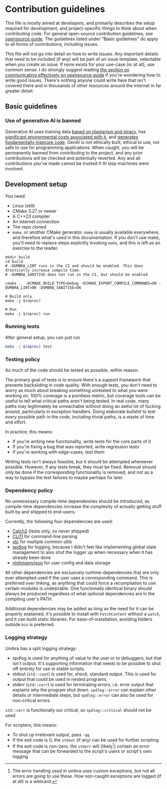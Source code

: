 # Contribution guidelines

This file is mostly aimed at developers, and primarily describes the setup required for development, and project-specific things to think about when contributing code. For general open-source contribution guidelines, see [opensource.guide](//opensource.guide). The guidelines listed under "Basic guidelines" do apply to all forms of contributions, including issues.

This file will not go into detail on how to write issues. Any important details that need to be included (if any) will be part of an issue template, selectable when you create an issue. If none exists for your use-case (or at all), use common sense. I do strongly suggest reading [the section on communicating effectively on opensource.guide](https://opensource.guide/how-to-contribute/#communicating-effectively) if you're wondering how to write good issues. There's nothing anyone could write here that isn't covered there and in thousands of other resources around the internet in far greater detail.

## Basic guidelines

### Use of generative AI is banned

Generative AI uses training data [based on plagiarism and piracy](https://web.archive.org/web/20250000000000*/https://www.theatlantic.com/technology/archive/2025/03/libgen-meta-openai/682093/), has [significant environmental costs associated with it](https://doi.org/10.21428/e4baedd9.9070dfe7), and [generates fundamentally insecure code](https://doi.org/10.1007/s10664-024-10590-1). GenAI is not ethically built, ethical to use, nor safe to use for programming applications. When caught, you will be permanently banned from contributing to the project, and any prior contributions will be checked and potentially reverted. Any and all contributions you've made cannot be trusted if AI slop machines were involved.

## Development setup

You need:

* Linux (still)
* CMake 3.27 or newer
* A C++23 compiler
* An internet connection
* The repo cloned
* `make`, or another CMake generator. `make` is usually available everywhere, and therefore what's used in this documentation. If you don't use make, you'll need to replace steps explicitly invoking `make`, and this is left as an exercise to the reader.

```
mkdir build
cd build
# -DUMBRA_LINT runs in the CI and should be enabled. This does drastically increase compile time.
# -DUMBRA_SANITISE does not run in the CI, but should be enabled

cmake .. -DCMAKE_BUILD_TYPE=Debug -DCMAKE_EXPORT_COMPILE_COMMANDS=ON -DUMBRA_LINT=ON -DUMBRA_SANITISE=ON

# Build only 
make -j $(nproc)

# Run
make -j $(nproc) run
```

### Running tests

After general setup, you can just run
```bash
make -j $(nproc) test
```

### Testing policy

As much of the code should be tested as possible, within reason.

The primary goal of tests is to ensure there's a support framework that prevents backsliding in code quality. With enough tests, you don't need to worry as much about breaking something unrelated to what you were working on. 100% coverage is a pointless metric, but coverage tools can be useful to tell what critical paths aren't being tested. In real code, many paths may legitimately be unreachable without doing an awful lot of fucking around, particularly in exception handlers. Doing elaborate bullshit to test every possible path in the code, including trivial paths, is a waste of time and effort.

In practice, this means:

* If you're writing new functionality, write tests for the core parts of it
* If you're fixing a bug that was reported, write regression tests
* If you're working with edge-cases, test them

Writing tests isn't always feasible, but it should be attempted whereever possible. However, if any tests break, they must be fixed. Removal should only be done if the corresponding functionality is removed, and not as a way to bypass the test failures to maybe perhaps fix later.

### Dependency policy

No unnecessary compile-time dependencies should be introduced, as compile-time dependencies increase the complexity of actually getting stuff built by and shipped to end-users.

Currently, the following four dependencies are used:

* [Catch2](https://github.com/catchorg/Catch2/) (tests only, so never shipped)
* [CLI11](https://github.com/CLIUtils/CLI11) for command-line parsing
* [stc](https://github.com/LunarWatcher/stc) for multiple common utils
* [spdlog](https://github.com/gabime/spdlog) for logging, because I didn't feel like implementing global state management to also shut the logger up when necessary when it has already been done
* [nlohmann/json](https://github.com/nlohmann/json) for user config and data storage

All other dependencies are exclusively runtime-dependencies that are only ever attempted used if the user uses a corresponding command. This is preferred over linking, as anything that could force a recompilation to use certain modules is undesirable. One functionally identical binary should always be produced regardless of what optional dependencies are in the compiling user's PATH.

Additional dependencies may be added as long as the need for it can be properly explained, it's possible to install with `FetchContent` without a `patch`, and it can build static libraries. For ease-of-installation, avoiding folders outside `bin` is preferred.

### Logging strategy

Umbra has a split logging strategy:

* spdlog is used for anything of value to the user or to debuggers, but that isn't output. It's supporting information that needs to be possible to shut off entirely for use in stable scripts.
* stdout (`std::cout`) is used for, shock, standard output. This is used for output that could be used in nested programs.
* stderr (`std::cerr`) is used for terminating errors, i.e. error output that explains why the program shut down. `spdlog::error` can explain other details or intermediate steps, but `spdlog::error` can also be used for non-critical errors. 

`std::cerr` is functionally our critical, so `spdlog::critical` should not be used.

For scripters, this means:

* To shut up irrelevant output, pass `-qq`
* If the exit code is 0, the `stdout` (if any) can be used for further scripting
* If the exit code is non-zero, the `stderr` will (likely[^1]) contain an error message that can be forwarded to the script's users or script's own logging

[^1]: The error handling used in umbra uses custom exceptions, but not all errors are going to use these. How non-caught exceptions are logged (if at all) is a wildcard.

